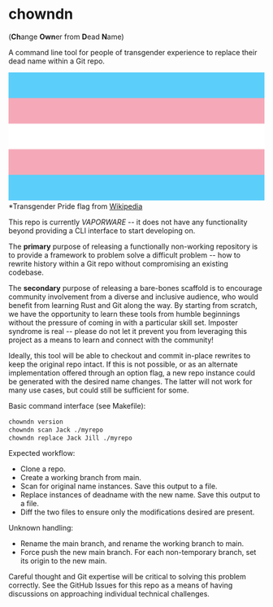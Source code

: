 # chowndn 

(**Ch**ange **Own**er from **D**ead **N**ame)

A command line tool for people of transgender experience to replace their dead name within a Git repo. 

![Transgender Flag](docs/Transgender_Pride_flag.svg)
*Transgender Pride flag from [Wikipedia](https://en.wikipedia.org/wiki/Transgender_flag)

This repo is currently _VAPORWARE_ -- it does not have any functionality beyond providing a CLI interface to start developing on.

The __primary__ purpose of releasing a functionally non-working repository is to provide a framework to problem solve a difficult problem -- how to rewrite history within a Git repo without compromising an existing codebase.

The __secondary__ purpose of releasing a bare-bones scaffold is to encourage community involvement from a diverse and inclusive audience, who would benefit from learning Rust and Git along the way.  By starting from scratch, we have the opportunity to learn these tools from humble beginnings without the pressure of coming in with a particular skill set.  Imposter syndrome is real -- please do not let it prevent you from leveraging this project as a means to learn and connect with the community!

Ideally, this tool will be able to checkout and commit in-place rewrites to keep the original repo intact.  If this is not possible, or as an alternate implementation offered through an option flag, a new repo instance could be generated with the desired name changes.  The latter will not work for many use cases, but could still be sufficient for some.


Basic command interface (see Makefile):

```
chowndn version
chowndn scan Jack ./myrepo
chowndn replace Jack Jill ./myrepo
```

Expected workflow:
* Clone a repo.
* Create a working branch from main.
* Scan for original name instances.  Save this output to a file.
* Replace instances of deadname with the new name.  Save this output to a file.
* Diff the two files to ensure only the modifications desired are present.

Unknown handling:
* Rename the main branch, and rename the working branch to main.
* Force push the new main branch.  For each non-temporary branch, set its origin to the new main.

Careful thought and Git expertise will be critical to solving this problem correctly.  See the GitHub Issues for this repo as a means of having discussions on approaching individual technical challenges.
